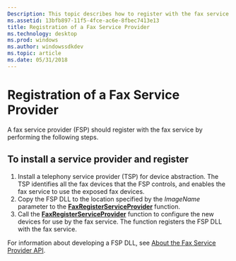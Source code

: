 ```yaml
---
Description: This topic describes how to register with the fax service.
ms.assetid: 13bfb897-11f5-4fce-ac6e-8fbec7413e13
title: Registration of a Fax Service Provider
ms.technology: desktop
ms.prod: windows
ms.author: windowssdkdev
ms.topic: article
ms.date: 05/31/2018
---
```


# Registration of a Fax Service Provider

A fax service provider (FSP) should register with the fax service by performing the following steps.

## To install a service provider and register

1.  Install a telephony service provider (TSP) for device abstraction. The TSP identifies all the fax devices that the FSP controls, and enables the fax service to use the exposed fax devices.
2.  Copy the FSP DLL to the location specified by the *ImageName* parameter to the [**FaxRegisterServiceProvider**](-mfax-faxregisterserviceprovider.md) function.
3.  Call the [**FaxRegisterServiceProvider**](-mfax-faxregisterserviceprovider.md) function to configure the new devices for use by the fax service. The function registers the FSP DLL with the fax service.

For information about developing a FSP DLL, see [About the Fax Service Provider API](-mfax-about-the-fax-service-provider-api.md).

 

 




